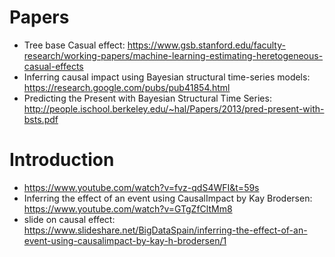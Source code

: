 
# Papers 

* Tree base Casual effect: https://www.gsb.stanford.edu/faculty-research/working-papers/machine-learning-estimating-heretogeneous-casual-effects
* Inferring causal impact using Bayesian structural time-series models: https://research.google.com/pubs/pub41854.html
* Predicting the Present with Bayesian Structural Time Series: http://people.ischool.berkeley.edu/~hal/Papers/2013/pred-present-with-bsts.pdf


# Introduction
* https://www.youtube.com/watch?v=fvz-qdS4WFI&t=59s
* Inferring the effect of an event using CausalImpact by Kay Brodersen: https://www.youtube.com/watch?v=GTgZfCltMm8
* slide on causal effect: https://www.slideshare.net/BigDataSpain/inferring-the-effect-of-an-event-using-causalimpact-by-kay-h-brodersen/1
